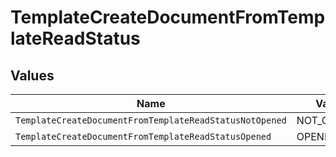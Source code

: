 # TemplateCreateDocumentFromTemplateReadStatus


## Values

| Name                                                    | Value                                                   |
| ------------------------------------------------------- | ------------------------------------------------------- |
| `TemplateCreateDocumentFromTemplateReadStatusNotOpened` | NOT_OPENED                                              |
| `TemplateCreateDocumentFromTemplateReadStatusOpened`    | OPENED                                                  |